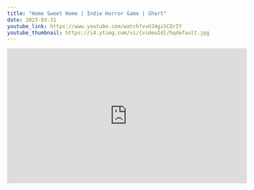 ```yaml
---
title: "Home Sweet Home | Indie Horror Game | Short"
date: 2023-03-31
youtube_link: https://www.youtube.com/watch?v=UJ4giSCQrIY
youtube_thumbnail: https://i4.ytimg.com/vi/{videoId}/hqdefault.jpg
---
```

<iframe width="560" height="315" src="https://www.youtube.com/embed/UJ4giSCQrIY" title="Home Sweet Home | Indie Horror Game | Short" frameborder="0" allow="accelerometer; autoplay; clipboard-write; encrypted-media; gyroscope; picture-in-picture; web-share" allowfullscreen></iframe>
